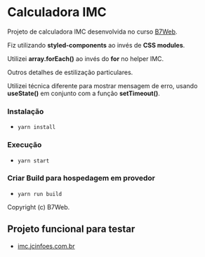 # Calculadora IMC

Projeto de calculadora IMC desenvolvida no curso [B7Web](https://www.b7web.com.br).

Fiz utilizando **styled-components** ao invés de **CSS modules**.

Utilizei **array.forEach()** ao invés do **for** no helper IMC.

Outros detalhes de estilização particulares.

Utilizei técnica diferente para mostrar mensagem de erro, usando **useState()** em
conjunto com a função **setTimeout()**.

### Instalação

- `yarn install`

### Execução

- `yarn start`

### Criar Build para hospedagem em provedor

- `yarn run build`

Copyright (c) B7Web.

## Projeto funcional para testar

- [imc.jcinfoes.com.br](http://imc.jcinfoes.com.br)

